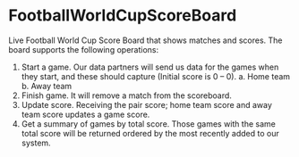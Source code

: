 # FootballWorldCupScoreBoard
Live Football World Cup Score Board that shows matches and scores.
The board supports the following operations:
1. Start a game. Our data partners will send us data for the games when they start, and these should capture (Initial score is 0 – 0).
a. Home team
b. Away team
2. Finish game. It will remove a match from the scoreboard.
3. Update score. Receiving the pair score; home team score and away team score updates a game score.
4. Get a summary of games by total score. Those games with the same total score will be returned ordered by the most recently added to our system. 